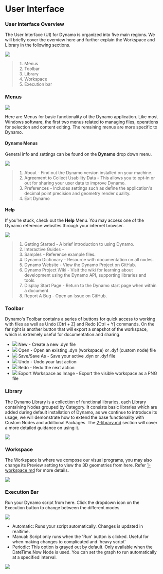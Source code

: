# User Interface

### User Interface Overview

The User Interface (UI) for Dynamo is organized into five main regions. We will briefly cover the overview here and further explain the Workspace and Library in the following sections.

![](<images/user interface - ui.jpg>)

> 1. Menus
> 2. Toolbar
> 3. Library
> 4. Workspace
> 5. Execution bar

### Menus

![](<../.gitbook/assets/user interface - menu (1).jpg>)

Here are Menus for basic functionality of the Dynamo application. Like most Windows software, the first two menus related to managing files, operations for selection and content editing. The remaining menus are more specific to Dynamo.

#### Dynamo Menus

General info and settings can be found on the **Dynamo** drop down menu.

![](<images/user interface - dynamo menu.jpg>)

> 1. About - Find out the Dynamo version installed on your machine.
> 2. Agreement to Collect Usability Data - This allows you to opt-in or out for sharing your user data to improve Dynamo.
> 3. Preferences - Includes settings such as define the application's decimal point precision and geometry render quality.
> 4. Exit Dynamo

#### Help

If you're stuck, check out the **Help** Menu. You may access one of the Dynamo reference websites through your internet browser.

![](<images/user interface - help menu.jpg>)

> 1. Getting Started - A brief introduction to using Dynamo.
> 2. Interactive Guides -
> 3. Samples - Reference example files.
> 4. Dynamo Dictionary - Resource with documentation on all nodes.
> 5. Dynamo Website - View the Dynamo Project on GitHub.
> 6. Dynamo Project Wiki - Visit the wiki for learning about development using the Dynamo API, supporting libraries and tools.
> 7. Display Start Page - Return to the Dynamo start page when within a document.
> 8. Report A Bug - Open an Issue on GitHub.

### Toolbar

Dynamo's Toolbar contains a series of buttons for quick access to working with files as well as Undo \[Ctrl + Z] and Redo \[Ctrl + Y] commands. On the far right is another button that will export a snapshot of the workspace, which is extremely useful for documentation and sharing.

* ![](<images/user interface - new file.jpg>) New - Create a new .dyn file
* ![](<images/user interface - open (1).jpg>) Open - Open an existing .dyn (workspace) or .dyf (custom node) file
* ![](<images/user interface - save.jpg>) Save/Save As - Save your active .dyn or .dyf file
* ![](<images/user interface - undo.jpg>) Undo - Undo your last action
* ![](<images/user interface - redo.jpg>) Redo - Redo the next action
* ![](<images/user interface - screenshot.jpg>) Export Workspace as Image - Export the visible workspace as a PNG file

### Library

The Dynamo Library is a collection of functional libraries, each Library containing Nodes grouped by Category. It consists basic libraries which are added during default installation of Dynamo, as we continue to introduce its usage, we will demonstrate how to extend the base functionality with Custom Nodes and additional Packages. The [2-library.md](2-library.md "mention") section will cover a more detailed guidance on using it.

![](<images/user interface - library.jpg>)

### Workspace

The Workspace is where we compose our visual programs, you may also change its Preview setting to view the 3D geometries from here. Refer [1-workspace.md](1-workspace.md "mention") for more details.

![](<images/user interface - workspace.gif>)

### Execution Bar

Run your Dynamo script from here. Click the dropdown icon on the Execution button to change between the different modes.

![](<images/user interface - execution bar.gif>)

* Automatic: Runs your script automatically. Changes is updated in realtime.
* Manual: Script only runs when the 'Run' button is clicked. Useful for when making changes to complicated and 'heavy script'
* Periodic: This option is grayed out by default. Only available when the DateTime.Now Node is used. You can set the graph to run automatically at a specified interval.

![](<images/user interface - execution bar DateTime node.jpg>)
